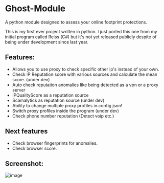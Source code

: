 # Ghost-Module
A python module designed to assess your online footprint protections.

This is my first ever project written in python. I just ported this one from my initial program called Reiss (C#) but it's not yet released publicly despite of being under development since last year.

## Features:
- Allows you to use proxy to check specific other ip's instead of your own.
- Check IP Reputation score with various sources and calculate the mean score. (under dev)
- Auto check reputation anomalies like being detected as a vpn or a proxy server
- IPQualityScore as a reputation source
- Scamalytics as reputation source (under dev)
- Ability to change multiple proxy profiles in config.json!
- Switch proxy profiles inside the program (under dev)
- Check phone number reputation (Detect voip etc.) 

## Next features
- Check browser fingerprints for anomalies.
- Check browser score.

## Screenshot:
![image](https://user-images.githubusercontent.com/65537922/170803039-b1e43540-97b3-4244-a6c9-e9e210e6827f.png)
